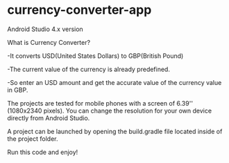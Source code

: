 # currency-converter-app
Android Studio 4.x version

What is Currency Converter?

-It converts USD(United States Dollars) to GBP(British Pound)

-The current value of the currency is already predefined.

-So enter an USD amount and get the accurate value of the currency value in GBP.

The projects are tested for mobile phones with a screen of 6.39'' (1080x2340 pixels). You can change the resolution for your own device directly from Android Studio.

A project can be launched by opening the build.gradle file located inside of the project folder.

Run this code and enjoy!
